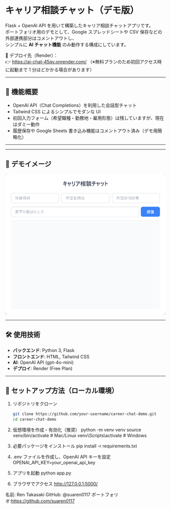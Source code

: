 # キャリア相談チャット（デモ版）

Flask + OpenAI API を用いて構築したキャリア相談チャットアプリです。  
ポートフォリオ用のデモとして、Google スプレッドシートや CSV 保存などの外部連携部分はコメントアウトし、  
シンプルに **AI チャット機能** のみ動作する構成にしています。

🚀 デプロイ先（Render）：  
👉 https://ai-chat-45qv.onrender.com/
（※無料プランのため初回アクセス時に起動まで 1 分ほどかかる場合があります）

---

## 📌 機能概要
- OpenAI API（Chat Completions）を利用した会話型チャット
- Tailwind CSS によるシンプルでモダンな UI
- 初回入力フォーム（希望職種・勤務地・雇用形態）は残していますが、現在はダミー動作
- 履歴保存や Google Sheets 書き込み機能はコメントアウト済み（デモ用簡略化）

---

---

## 🎥 デモイメージ

![デモGIF](demo.gif)

---



## 🛠️ 使用技術
- **バックエンド**: Python 3, Flask
- **フロントエンド**: HTML, Tailwind CSS
- **AI**: OpenAI API (gpt-4o-mini)
- **デプロイ**: Render (Free Plan)

---

## 🚀 セットアップ方法（ローカル環境）

1. リポジトリをクローン
   ```bash
   git clone https://github.com/your-username/career-chat-demo.git
   cd career-chat-demo

2. 仮想環境を作成・有効化（推奨）
   python -m venv venv
   source venv/bin/activate   # Mac/Linux
   venv\Scripts\activate      # Windows

3. 必要パッケージをインストール
   pip install -r requirements.txt

4. .env ファイルを作成し、OpenAI API キーを設定
   OPENAI_API_KEY=your_openai_api_key

5. アプリを起動
   python app.py

6. ブラウザでアクセス
   http://127.0.0.1:5000/ 


名前: Ren Takasaki
GitHub: @suaren0117
ポートフォリオ:https://github.com/suaren0117
